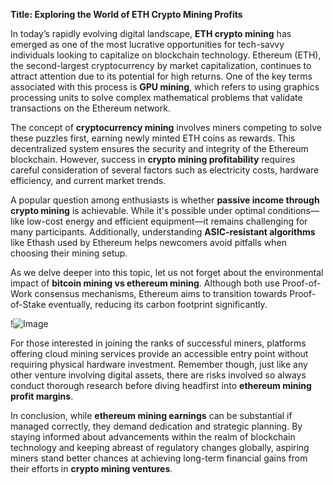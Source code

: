**Title: Exploring the World of ETH Crypto Mining Profits**

In today’s rapidly evolving digital landscape, **ETH crypto mining** has emerged as one of the most lucrative opportunities for tech-savvy individuals looking to capitalize on blockchain technology. Ethereum (ETH), the second-largest cryptocurrency by market capitalization, continues to attract attention due to its potential for high returns. One of the key terms associated with this process is **GPU mining**, which refers to using graphics processing units to solve complex mathematical problems that validate transactions on the Ethereum network.

The concept of **cryptocurrency mining** involves miners competing to solve these puzzles first, earning newly minted ETH coins as rewards. This decentralized system ensures the security and integrity of the Ethereum blockchain. However, success in **crypto mining profitability** requires careful consideration of several factors such as electricity costs, hardware efficiency, and current market trends.

A popular question among enthusiasts is whether **passive income through crypto mining** is achievable. While it's possible under optimal conditions—like low-cost energy and efficient equipment—it remains challenging for many participants. Additionally, understanding **ASIC-resistant algorithms** like Ethash used by Ethereum helps newcomers avoid pitfalls when choosing their mining setup.

As we delve deeper into this topic, let us not forget about the environmental impact of **bitcoin mining vs ethereum mining**. Although both use Proof-of-Work consensus mechanisms, Ethereum aims to transition towards Proof-of-Stake eventually, reducing its carbon footprint significantly. 

!![Image](https://github.com/user-attachments/assets/3be06921-4469-491d-bd37-5f14c53422b7)

For those interested in joining the ranks of successful miners, platforms offering cloud mining services provide an accessible entry point without requiring physical hardware investment. Remember though, just like any other venture involving digital assets, there are risks involved so always conduct thorough research before diving headfirst into **ethereum mining profit margins**.

In conclusion, while **ethereum mining earnings** can be substantial if managed correctly, they demand dedication and strategic planning. By staying informed about advancements within the realm of blockchain technology and keeping abreast of regulatory changes globally, aspiring miners stand better chances at achieving long-term financial gains from their efforts in **crypto mining ventures**.